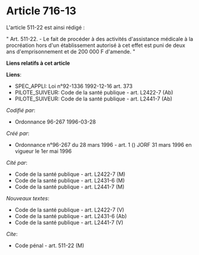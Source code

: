# Article 716-13

L'article 511-22 est ainsi rédigé :

" Art. 511-22. - Le fait de procéder à des activités d'assistance médicale à la procréation hors d'un établissement autorisé
à cet effet est puni de deux ans d'emprisonnement et de 200 000 F d'amende. "

**Liens relatifs à cet article**

**Liens**:

  - SPEC_APPLI: Loi n°92-1336 1992-12-16 art. 373
  - PILOTE_SUIVEUR: Code de la santé publique - art. L2422-7 (Ab)
  - PILOTE_SUIVEUR: Code de la santé publique - art. L2441-7 (Ab)

_Codifié par_:

  - Ordonnance 96-267 1996-03-28

_Créé par_:

  - Ordonnance n°96-267 du 28 mars 1996 - art. 1 () JORF 31 mars 1996 en vigueur le 1er mai 1996

_Cité par_:

  - Code de la santé publique - art. L2422-7 (M)
  - Code de la santé publique - art. L2431-6 (M)
  - Code de la santé publique - art. L2441-7 (M)

_Nouveaux textes_:

  - Code de la santé publique - art. L2422-7 (V)
  - Code de la santé publique - art. L2431-6 (Ab)
  - Code de la santé publique - art. L2441-7 (V)

_Cite_:

  - Code pénal - art. 511-22 (M)
